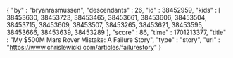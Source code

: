 {
  "by" : "bryanrasmussen",
  "descendants" : 26,
  "id" : 38452959,
  "kids" : [ 38453630, 38453723, 38453465, 38453661, 38453606, 38453504, 38453715, 38453609, 38453507, 38453265, 38453621, 38453595, 38453666, 38453639, 38453289 ],
  "score" : 86,
  "time" : 1701213377,
  "title" : "My $500M Mars Rover Mistake: A Failure Story",
  "type" : "story",
  "url" : "https://www.chrislewicki.com/articles/failurestory"
}
